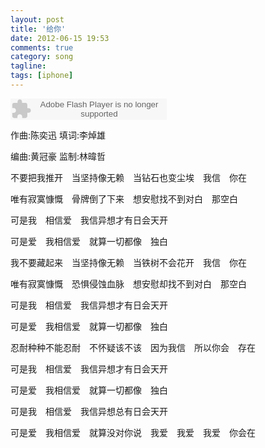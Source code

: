 ```yaml
---
layout: post
title: '给你'
date: 2012-06-15 19:53
comments: true
category: song
tagline: 
tags: [iphone]
---
```

    

<object classid="clsid:d27cdb6e-ae6d-11cf-96b8-444553540000" codebase=" http://fpdownload.macromedia.com/pub/shockwave/cabs/flash/swflash.cab#version=7,0,0,0" width="250" height="34"><param name="allowScriptAccess" value="sameDomain"><param name="movie" value=" http://l.5sing.com/player.swf?songtype=fc&songid=7504349"><param name="quality" value="high"><param name="bgcolor" value="#ffffff"><embed src=" http://l.5sing.com/player.swf?songtype=fc&songid=7504349" quality="high" bgcolor="#ffffff" width="250" height="34" allowScriptAccess="sameDomain" type="application/x-shockwave-flash" pluginspage=" http://www.macromedia.com/go/getflashplayer" /></object>

作曲:陈奕迅 填词:李焯雄

编曲:黄冠豪 监制:林暐哲

不要把我推开　当坚持像无赖　当钻石也变尘埃　我信　你在

唯有寂寞慷慨　骨牌倒了下来　想安慰找不到对白　那空白

可是我　相信爱　我信异想才有日会天开

可是爱　我相信爱　就算一切都像　独白

我不要藏起来　当坚持像无赖　当铁树不会花开　我信　你在

唯有寂寞慷慨　恐惧侵蚀血脉　想安慰却找不到对白　那空白

可是我　相信爱　我信异想才有日会天开

可是爱　我相信爱　就算一切都像　独白

忍耐种种不能忍耐　不怀疑该不该　因为我信　所以你会　存在

可是我　相信爱　我信异想才有日会天开

可是爱　我相信爱　就算一切都像　独白

可是我　相信爱　我信异想总有日会天开

可是爱　我相信爱　就算没对你说　我爱　我爱　我爱　你会在
